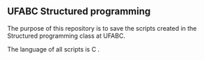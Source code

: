 ## UFABC Structured programming
The purpose of this repository is to save the scripts created in the Structured programming class at UFABC.

The language of all scripts is C .